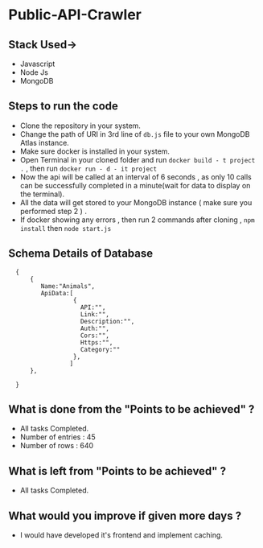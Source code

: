 
# Public-API-Crawler

## Stack Used-> 
 - Javascript
 - Node Js
 - MongoDB


 
## Steps to run the code

- Clone the repository in your system.
- Change the path of URI in 3rd line of `db.js` file to your own MongoDB Atlas instance. 
- Make sure docker is installed in your system.
- Open Terminal in your cloned folder and run `docker build - t project .` , then run `docker run - d - it project`
- Now the api will be called at an interval of 6 seconds , as only 10 calls can be successfully completed in a minute(wait for data to display on the terminal).
- All the data will get stored to your MongoDB instance ( make sure you performed step 2 ) . 
- If docker showing any errors , then run 2 commands after cloning , `npm install` then `node start.js`


## Schema Details of Database
```
  {
      {
         Name:"Animals",
         ApiData:[
                  {
                    API:"",
                    Link:"",
                    Description:"",
                    Auth:"",
                    Cors:"",
                    Https:"",
                    Category:""
                  },
                 ]
      },
      
  }
```
## What is done from the "Points to be achieved" ?

- All tasks Completed.
- Number of entries : 45
- Number of rows : 640

## What is left from "Points to be achieved" ?

- All tasks Completed.

## What would you improve if given more days ?

- I would have developed it's frontend and implement caching.
